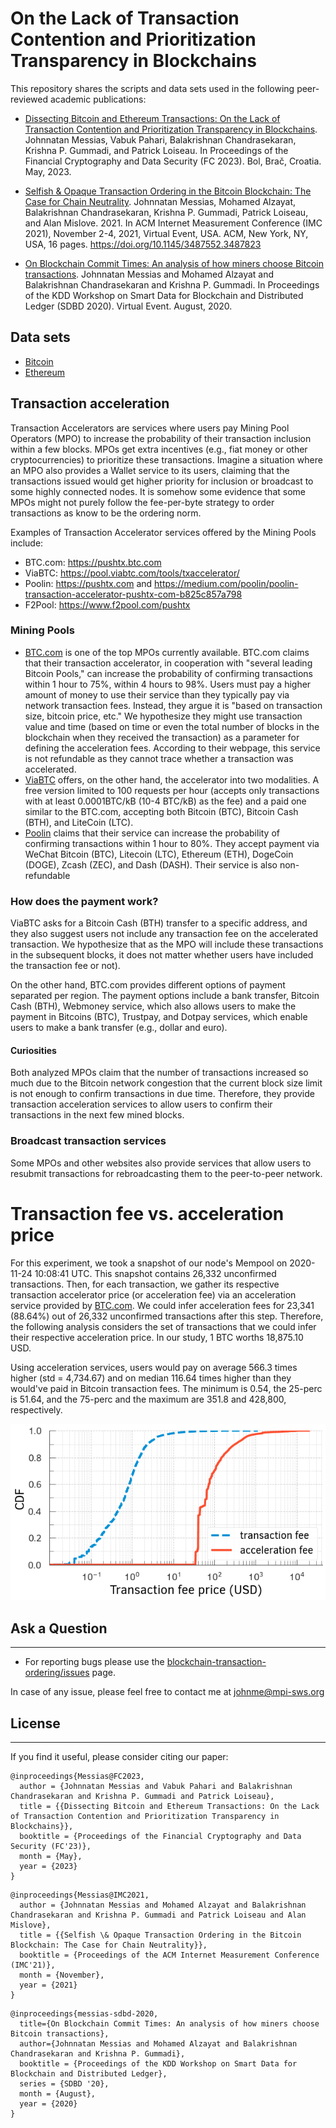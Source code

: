 # On the Lack of Transaction Contention and Prioritization Transparency in Blockchains

This repository shares the scripts and data sets used in the following peer-reviewed academic publications:

* [Dissecting Bitcoin and Ethereum Transactions: On the Lack of Transaction Contention and Prioritization Transparency in Blockchains](./papers/messias_fc2023_tx_contention_prioritization_transparency.pdf). Johnnatan Messias, Vabuk Pahari, Balakrishnan Chandrasekaran, Krishna P. Gummadi, and Patrick Loiseau. In Proceedings of the Financial Cryptography and Data Security (FC 2023). Bol, Brač, Croatia. May, 2023.

* [Selfish & Opaque Transaction Ordering in the Bitcoin Blockchain: The Case for Chain Neutrality](https://dl.acm.org/doi/10.1145/3487552.3487823). Johnnatan Messias, Mohamed Alzayat, Balakrishnan Chandrasekaran, Krishna P. Gummadi, Patrick Loiseau, and Alan Mislove. 2021. In ACM Internet Measurement Conference (IMC 2021), November 2-4, 2021, Virtual Event, USA. ACM, New York, NY, USA, 16 pages. <https://doi.org/10.1145/3487552.3487823>

* [On Blockchain Commit Times: An analysis of how miners choose Bitcoin transactions](https://johnnatan-messias.github.io/pdf/messias-sdbd-20.pdf). Johnnatan Messias and Mohamed Alzayat and Balakrishnan Chandrasekaran and Krishna P. Gummadi. In Proceedings of the KDD Workshop on Smart Data for Blockchain and Distributed Ledger (SDBD 2020). Virtual Event. August, 2020.

## Data sets

* [Bitcoin](./docs/bitcoin.md)
* [Ethereum](./docs/ethereum.md)

## Transaction acceleration

Transaction Accelerators are services where users pay Mining Pool Operators (MPO) to increase the probability of their transaction inclusion within a few blocks. MPOs get extra incentives (e.g., fiat money or other cryptocurrencies) to prioritize these transactions. Imagine a situation where an MPO also provides a Wallet service to its users, claiming that the transactions issued would get higher priority for inclusion or broadcast to some highly connected nodes. It is somehow some evidence that some MPOs might not purely follow the fee-per-byte strategy to order transactions as know to be the ordering norm.

Examples of Transaction Accelerator services offered by the Mining Pools include:

* BTC.com: <https://pushtx.btc.com>
* ViaBTC: <https://pool.viabtc.com/tools/txaccelerator/>
* Poolin: <https://pushtx.com> and <https://medium.com/poolin/poolin-transaction-accelerator-pushtx-com-b825c857a798>
* F2Pool: <https://www.f2pool.com/pushtx>

### Mining Pools

* [BTC.com](https://btc.com/) is one of the top MPOs currently available. BTC.com claims that their transaction accelerator, in cooperation with "several leading Bitcoin Pools," can increase the probability of confirming transactions within 1 hour to 75%, within 4 hours to 98%. Users must pay a higher amount of money to use their service than they typically pay via network transaction fees. Instead, they argue it is "based on transaction size, bitcoin price, etc." We hypothesize they might use transaction value and time (based on time or even the total number of blocks in the blockchain when they received the transaction) as a parameter for defining the acceleration fees. According to their webpage, this service is not refundable as they cannot trace whether a transaction was accelerated.
* [ViaBTC](https://www.viabtc.com/) offers, on the other hand, the accelerator into two modalities. A free version limited to 100 requests per hour (accepts only transactions with at least 0.0001BTC/kB (10-4 BTC/kB) as the fee) and a paid one similar to the BTC.com, accepting both Bitcoin (BTC), Bitcoin Cash (BTH), and LiteCoin (LTC).
* [Poolin](https://www.poolin.com/) claims that their service can increase the probability of confirming transactions within 1 hour to 80%. They accept payment via WeChat Bitcoin (BTC), Litecoin (LTC), Ethereum (ETH), DogeCoin (DOGE), Zcash (ZEC), and Dash (DASH). Their service is also non-refundable

### How does the payment work?

ViaBTC asks for a Bitcoin Cash (BTH) transfer to a specific address, and they also suggest users not include any transaction fee on the accelerated transaction. We hypothesize that as the MPO will include these transactions in the subsequent blocks, it does not matter whether users have included the transaction fee or not).

On the other hand, BTC.com provides different options of payment separated per region. The payment options include a bank transfer, Bitcoin Cash (BTH), Webmoney service, which also allows users to make the payment in Bitcoins (BTC), Trustpay, and Dotpay services, which enable users to make a bank transfer (e.g., dollar and euro).

#### Curiosities

Both analyzed MPOs claim that the number of transactions increased so much due to the Bitcoin network congestion that the current block size limit is not enough to confirm transactions in due time. Therefore, they provide transaction acceleration services to allow users to confirm their transactions in the next few mined blocks.

### Broadcast transaction services

Some MPOs and other websites also provide services that allow users to resubmit transactions for rebroadcasting them to the peer-to-peer network.

# Transaction fee vs. acceleration price

For this experiment, we took a snapshot of our node's Mempool on 2020-11-24 10:08:41 UTC. This snapshot contains 26,332 unconfirmed transactions. Then, for each transaction, we gather its respective transaction accelerator price (or acceleration fee) via an acceleration service provided by [BTC.com](https://pushtx.btc.com/). We could infer acceleration fees for 23,341 (88.64%) out of 26,332 unconfirmed transactions after this step. Therefore, the following analysis considers the set of transactions that we could infer their respective acceleration price. In our study, 1 BTC worths 18,875.10 USD.

Using acceleration services, users would pay on average 566.3 times higher (std = 4,734.67) and on median 116.64 times higher than they would've paid in Bitcoin transaction fees. The minimum is 0.54, the 25-perc is 51.64, and the 75-perc and the maximum are 351.8 and 428,800, respectively.

![alt text](./images/tx-fees-comparison.png?raw=true)

## Ask a Question

---

* For reporting bugs please use the [blockchain-transaction-ordering/issues](https://github.com/johnnatan-messias/blockchain-transaction-ordering/issues) page.

In case of any issue, please feel free to contact me at johnme@mpi-sws.org

## License

---

If you find it useful, please consider citing our paper:

```
@inproceedings{Messias@FC2023,
  author = {Johnnatan Messias and Vabuk Pahari and Balakrishnan Chandrasekaran and Krishna P. Gummadi and Patrick Loiseau},
  title = {{Dissecting Bitcoin and Ethereum Transactions: On the Lack of Transaction Contention and Prioritization Transparency in Blockchains}},
  booktitle = {Proceedings of the Financial Cryptography and Data Security (FC'23)},
  month = {May},
  year = {2023}
}
```

```
@inproceedings{Messias@IMC2021,
  author = {Johnnatan Messias and Mohamed Alzayat and Balakrishnan Chandrasekaran and Krishna P. Gummadi and Patrick Loiseau and Alan Mislove},
  title = {{Selfish \& Opaque Transaction Ordering in the Bitcoin Blockchain: The Case for Chain Neutrality}},
  booktitle = {Proceedings of the ACM Internet Measurement Conference (IMC'21)},
  month = {November},
  year = {2021}
}
```

```
@inproceedings{messias-sdbd-2020,
  title={On Blockchain Commit Times: An analysis of how miners choose Bitcoin transactions},
  author={Johnnatan Messias and Mohamed Alzayat and Balakrishnan Chandrasekaran and Krishna P. Gummadi},
  booktitle = {Proceedings of the KDD Workshop on Smart Data for Blockchain and Distributed Ledger},
  series = {SDBD '20},
  month = {August},
  year = {2020}
}
```
